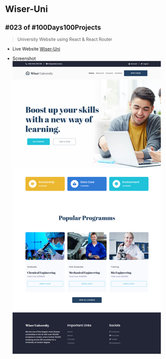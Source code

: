 # Wiser-Uni
## #023 of #100Days100Projects
> University Website using React &amp; React Router

* Live Website
[Wiser-Uni](https://kibria-wiser-university.netlify.app/)

* Screenshot 
![Wiser University](https://github.com/g-k-shuvo/Wiser-Uni/blob/main/public/Screenshot.png)
